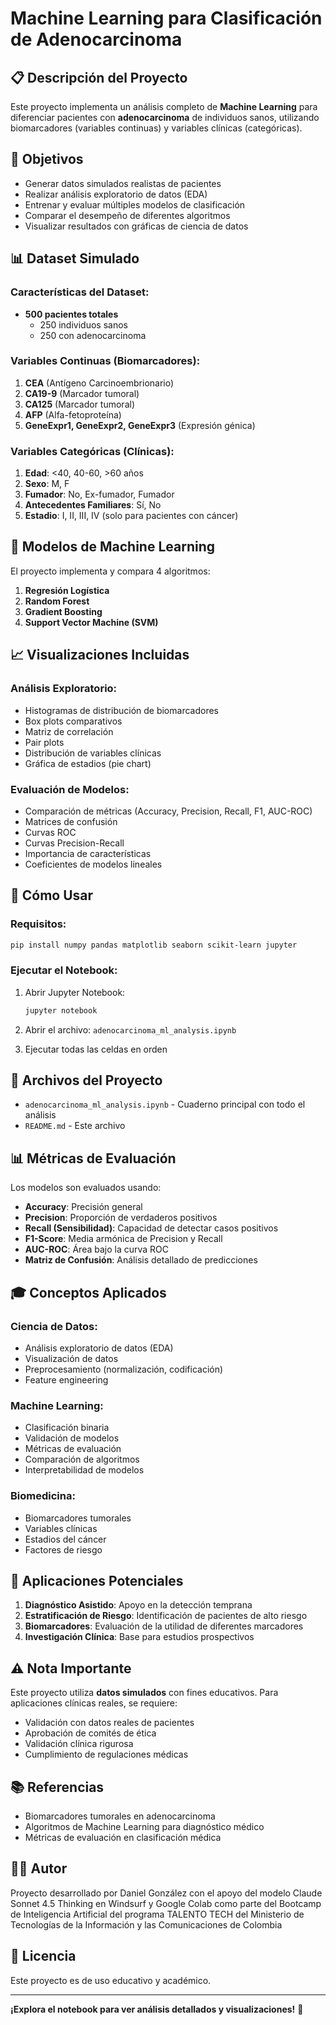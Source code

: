 # Machine Learning para Clasificación de Adenocarcinoma

## 📋 Descripción del Proyecto

Este proyecto implementa un análisis completo de **Machine Learning** para diferenciar pacientes con **adenocarcinoma** de individuos sanos, utilizando biomarcadores (variables continuas) y variables clínicas (categóricas).

## 🎯 Objetivos

- Generar datos simulados realistas de pacientes
- Realizar análisis exploratorio de datos (EDA)
- Entrenar y evaluar múltiples modelos de clasificación
- Comparar el desempeño de diferentes algoritmos
- Visualizar resultados con gráficas de ciencia de datos

## 📊 Dataset Simulado

### Características del Dataset:
- **500 pacientes totales**
  - 250 individuos sanos
  - 250 con adenocarcinoma

### Variables Continuas (Biomarcadores):
1. **CEA** (Antígeno Carcinoembrionario)
2. **CA19-9** (Marcador tumoral)
3. **CA125** (Marcador tumoral)
4. **AFP** (Alfa-fetoproteína)
5. **GeneExpr1, GeneExpr2, GeneExpr3** (Expresión génica)

### Variables Categóricas (Clínicas):
1. **Edad**: <40, 40-60, >60 años
2. **Sexo**: M, F
3. **Fumador**: No, Ex-fumador, Fumador
4. **Antecedentes Familiares**: Sí, No
5. **Estadio**: I, II, III, IV (solo para pacientes con cáncer)

## 🤖 Modelos de Machine Learning

El proyecto implementa y compara 4 algoritmos:

1. **Regresión Logística**
2. **Random Forest**
3. **Gradient Boosting**
4. **Support Vector Machine (SVM)**

## 📈 Visualizaciones Incluidas

### Análisis Exploratorio:
- Histogramas de distribución de biomarcadores
- Box plots comparativos
- Matriz de correlación
- Pair plots
- Distribución de variables clínicas
- Gráfica de estadios (pie chart)

### Evaluación de Modelos:
- Comparación de métricas (Accuracy, Precision, Recall, F1, AUC-ROC)
- Matrices de confusión
- Curvas ROC
- Curvas Precision-Recall
- Importancia de características
- Coeficientes de modelos lineales

## 🚀 Cómo Usar

### Requisitos:
```bash
pip install numpy pandas matplotlib seaborn scikit-learn jupyter
```

### Ejecutar el Notebook:
1. Abrir Jupyter Notebook:
   ```bash
   jupyter notebook
   ```

2. Abrir el archivo: `adenocarcinoma_ml_analysis.ipynb`

3. Ejecutar todas las celdas en orden

## 📁 Archivos del Proyecto

- `adenocarcinoma_ml_analysis.ipynb` - Cuaderno principal con todo el análisis
- `README.md` - Este archivo

## 📊 Métricas de Evaluación

Los modelos son evaluados usando:

- **Accuracy**: Precisión general
- **Precision**: Proporción de verdaderos positivos
- **Recall (Sensibilidad)**: Capacidad de detectar casos positivos
- **F1-Score**: Media armónica de Precision y Recall
- **AUC-ROC**: Área bajo la curva ROC
- **Matriz de Confusión**: Análisis detallado de predicciones

## 🎓 Conceptos Aplicados

### Ciencia de Datos:
- Análisis exploratorio de datos (EDA)
- Visualización de datos
- Preprocesamiento (normalización, codificación)
- Feature engineering

### Machine Learning:
- Clasificación binaria
- Validación de modelos
- Métricas de evaluación
- Comparación de algoritmos
- Interpretabilidad de modelos

### Biomedicina:
- Biomarcadores tumorales
- Variables clínicas
- Estadios del cáncer
- Factores de riesgo

## 🔬 Aplicaciones Potenciales

1. **Diagnóstico Asistido**: Apoyo en la detección temprana
2. **Estratificación de Riesgo**: Identificación de pacientes de alto riesgo
3. **Biomarcadores**: Evaluación de la utilidad de diferentes marcadores
4. **Investigación Clínica**: Base para estudios prospectivos

## ⚠️ Nota Importante

Este proyecto utiliza **datos simulados** con fines educativos. Para aplicaciones clínicas reales, se requiere:

- Validación con datos reales de pacientes
- Aprobación de comités de ética
- Validación clínica rigurosa
- Cumplimiento de regulaciones médicas

## 📚 Referencias

- Biomarcadores tumorales en adenocarcinoma
- Algoritmos de Machine Learning para diagnóstico médico
- Métricas de evaluación en clasificación médica

## 👨‍💻 Autor

Proyecto desarrollado por Daniel González con el apoyo del modelo Claude Sonnet 4.5 Thinking en Windsurf y Google Colab como parte del Bootcamp de Inteligencia Artificial del programa TALENTO TECH del Ministerio de Tecnologías de la Información y las Comunicaciones de Colombia

## 📝 Licencia

Este proyecto es de uso educativo y académico.

---

**¡Explora el notebook para ver análisis detallados y visualizaciones!** 🚀
